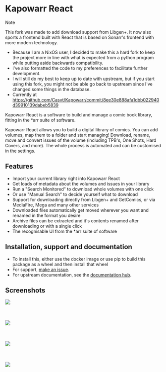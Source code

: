 # Kapowarr React

> [!NOTE]
> This fork was made to add download support from Libgen+.
> It now also sports a frontend built with React that is based on Sonarr's frontend with more modern technology.
>
> - Because I am a NixOS user, I decided to make this a hard fork to keep the
    project more in line with what is expected from a python program while putting
    aside backwards compatibility.
> - I've also formatted the code to my preferences to facilitate further development.
> - I will still do my best to keep up to date with upstream, but if you start using
    this fork, you might not be able go back to upstream since I've changed some things
    in the database.
> - Currently at https://github.com/Casvt/Kapowarr/commit/8ee30e888afa1dbb022940d39910139dabeb5839

Kapowarr React is a software to build and manage a comic book library, fitting in
the *arr suite of software.

Kapowarr React allows you to build a digital library of comics. You can add volumes,
map them to a folder and start managing! Download, rename, move and convert
issues of the volume (including TPB's, One Shots, Hard Covers, and more). The
whole process is automated and can be customised in the settings.

## Features

- Import your current library right into Kapowarr React
- Get loads of metadata about the volumes and issues in your library
- Run a "Search Monitored" to download whole volumes with one click
- Or use "Manual Search" to decide yourself what to download
- Support for downloading directly from Libgen+ and GetComics, or via MediaFire,
  Mega and many other services
- Downloaded files automatically get moved wherever you want and renamed in the
  format you desire
- Archive files can be extracted and it's contents renamed after downloading or
  with a single click
- The recognisable UI from the *arr suite of software

## Installation, support and documentation

- To install this, either use the docker image or use pip to build this package
  as a wheel and then install that wheel
- For support, [make an issue](https://github.com/matt1432/KapowarrReact/issues).
- For upstream documentation, see the [documentation hub](https://casvt.github.io/Kapowarr/).

## Screenshots

![](https://github.com/user-attachments/assets/300f677d-0089-4ef5-a543-42a15cabee16)
<br></br>
<br></br>
![](https://github.com/user-attachments/assets/d02fae76-591c-4a14-9602-45919d85289e)
<br></br>
<br></br>
![](https://github.com/user-attachments/assets/d11e290a-0f17-45ba-ad17-e5fb4d0650f7)
<br></br>
<br></br>
![](https://github.com/user-attachments/assets/c871093c-e595-4d44-8d64-534a8de68def)

